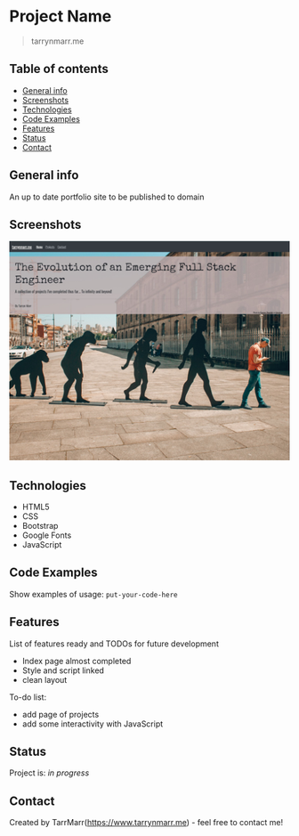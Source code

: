# Project Name
> tarrynmarr.me 

## Table of contents
* [General info](#general-info)
* [Screenshots](#screenshots)
* [Technologies](#technologies)
* [Code Examples](#code-examples)
* [Features](#features)
* [Status](#status)
* [Contact](#contact)

## General info
An up to date portfolio site to be published to domain  

## Screenshots
![Example screenshot](https://github.com/TarrMarr/tarrynmarrPersonalPortfolio/blob/main/screenshotIndex.JPG)

## Technologies
* HTML5
* CSS
* Bootstrap
* Google Fonts
* JavaScript  

## Code Examples
Show examples of usage:
`put-your-code-here`

## Features
List of features ready and TODOs for future development
* Index page almost completed
* Style and script linked 
* clean layout

To-do list:
* add page of projects  
* add some interactivity with JavaScript

## Status
Project is: _in progress_

## Contact
Created by TarrMarr(https://www.tarrynmarr.me) - feel free to contact me!
